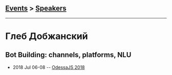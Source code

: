 ## [Events](../README.md) > [Speakers](../speakers.md)
---

# Глеб Добжанский

## Bot Building: channels, platforms, NLU
- 2018 Jul 06-08 -- [OdessaJS 2018](https://youtu.be/VIlbw9gvyWs)    
